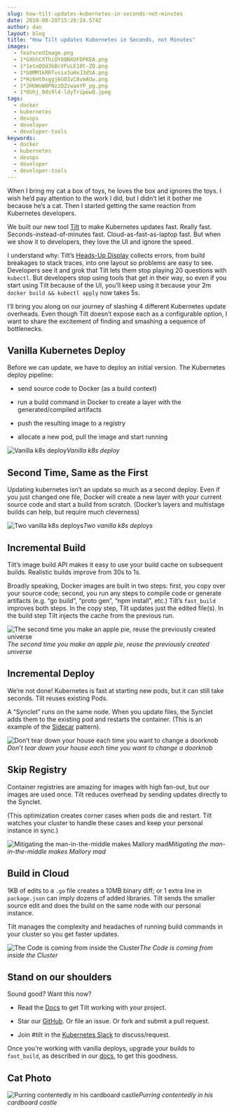 ```yaml
---
slug: how-tilt-updates-kubernetes-in-seconds-not-minutes
date: 2018-08-28T15:28:24.574Z
author: dan
layout: blog
title: "How Tilt updates Kubernetes in Seconds, not Minutes"
images:
  - featuredImage.png
  - 1*GXhhCXThiOY8QNXOFDPKEA.png
  - 1*1etxOQd3bBcVFuLE10t-ZQ.png
  - 1*b0MM1kRRTvsix3uHxJ3dSA.png
  - 1*Hz6Ht0xggj6GO3vC8vmAUw.png
  - 1*2HUWuW8PNzzDZzwaeYP_pg.png
  - 1*OUhj_0ds9l4-ldyTripowQ.jpeg
tags:
  - docker
  - kubernetes
  - devops
  - developer
  - developer-tools
keywords:
  - docker
  - kubernetes
  - devops
  - developer
  - developer-tools
---
```

  
When I bring my cat a box of toys, he loves the box and ignores the toys. I wish he’d pay attention to the work I did, but I didn’t let it bother me because he’s a cat. Then I started getting the same reaction from Kubernetes developers.

We built our new tool [Tilt](https://tilt.build) to make Kubernetes updates fast. Really fast. Seconds-instead-of-minutes fast. Cloud-as-fast-as-laptop fast. But when we show it to developers, they love the UI and ignore the speed.

I understand why: Tilt’s [Heads-Up Display](https://www.youtube.com/watch?v=MGeUUmdtdKA) collects errors, from build breakages to stack traces, into one layout so problems are easy to see. Developers see it and grok that Tilt lets them stop playing 20 questions with `kubectl`. But developers stop using tools that get in their way, so even if you start using Tilt because of the UI, you’ll keep using it because your 2m `docker build && kubectl apply` now takes 5s.

I’ll bring you along on our journey of slashing 4 different Kubernetes update overheads. Even though Tilt doesn’t expose each as a configurable option, I want to share the excitement of finding and smashing a sequence of bottlenecks.

## Vanilla Kubernetes Deploy

Before we can update, we have to deploy an initial version. The Kubernetes deploy pipeline:

* send source code to Docker (as a build context)

* run a build command in Docker to create a layer with the generated/compiled artifacts

* push the resulting image to a registry

* allocate a new pod, pull the image and start running

![Vanilla k8s deploy](/assets/images/how-tilt-updates-kubernetes-in-seconds-not-minutes/featuredImage.png)*Vanilla k8s deploy*

## Second Time, Same as the First

Updating kubernetes isn’t an update so much as a second deploy. Even if you just changed one file, Docker will create a new layer with your current source code and start a build from scratch. (Docker’s layers and multistage builds can help, but require much cleverness)

![Two vanilla k8s deploys](/assets/images/how-tilt-updates-kubernetes-in-seconds-not-minutes/1*GXhhCXThiOY8QNXOFDPKEA.png)*Two vanilla k8s deploys*

## Incremental Build

Tilt’s image build API makes it easy to use your build cache on subsequent builds. Realistic builds improve from 30s to 1s.

Broadly speaking, Docker images are built in two steps: first, you copy over your source code; second, you run any steps to compile code or generate artifacts (e.g. “go build”, “proto gen”, “npm install”, etc.) Tilt’s `fast_build` improves both steps. In the copy step, Tilt updates just the edited file(s). In the build step Tilt injects the cache from the previous run.

![The second time you make an apple pie, reuse the previously created universe](/assets/images/how-tilt-updates-kubernetes-in-seconds-not-minutes/1*1etxOQd3bBcVFuLE10t-ZQ.png)*The second time you make an apple pie, reuse the previously created universe*

## Incremental Deploy

We’re not done! Kubernetes is fast at starting new pods, but it can still take seconds. Tilt reuses existing Pods.

A “Synclet” runs on the same node. When you update files, the Synclet adds them to the existing pod and restarts the container. (This is an example of the [Sidecar](https://kubernetes.io/blog/2015/06/the-distributed-system-toolkit-patterns/) pattern).

![Don’t tear down your house each time you want to change a doorknob](/assets/images/how-tilt-updates-kubernetes-in-seconds-not-minutes/1*b0MM1kRRTvsix3uHxJ3dSA.png)*Don’t tear down your house each time you want to change a doorknob*

## Skip Registry

Container registries are amazing for images with high fan-out, but our images are used once. Tilt reduces overhead by sending updates directly to the Synclet.

(This optimization creates corner cases when pods die and restart. Tilt watches your cluster to handle these cases and keep your personal instance in sync.)

![Mitigating the man-in-the-middle makes Mallory mad](/assets/images/how-tilt-updates-kubernetes-in-seconds-not-minutes/1*Hz6Ht0xggj6GO3vC8vmAUw.png)*Mitigating the man-in-the-middle makes Mallory mad*

## Build in Cloud

1KB of edits to a `.go` file creates a 10MB binary diff; or 1 extra line in `package.json` can imply dozens of added libraries. Tilt sends the smaller source edit and does the build on the same node with our personal instance.

Tilt manages the complexity and headaches of running build commands in your cluster so you get faster updates.

![The Code is coming from inside the Cluster](/assets/images/how-tilt-updates-kubernetes-in-seconds-not-minutes/1*2HUWuW8PNzzDZzwaeYP_pg.png)*The Code is coming from inside the Cluster*

## Stand on our shoulders

Sound good? Want this now?

* Read the [Docs](https://docs.tilt.build/) to get Tilt working with your project.

* Star our [GitHub](https://github.com/windmilleng/tilt). Or file an issue. Or fork and submit a pull request.

* Join #tilt in the [Kubernetes Slack](http://slack.k8s.io/) to discuss/request.

Once you’re working with vanilla deploys, upgrade your builds to `fast_build`, as described in our [docs](https://docs.tilt.build/fast_build.html), to get this goodness.

## Cat Photo

![Purring contentedly in his cardboard castle](/assets/images/how-tilt-updates-kubernetes-in-seconds-not-minutes/1*OUhj_0ds9l4-ldyTripowQ.jpeg)*Purring contentedly in his cardboard castle*
